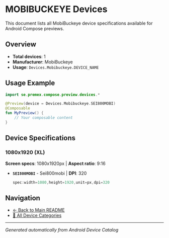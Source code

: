 # MOBIBUCKEYE Devices

This document lists all MobiBuckeye device specifications available for Android Compose previews.

## Overview

- **Total devices**: 1
- **Manufacturer**: MobiBuckeye
- **Usage**: `Devices.Mobibuckeye.DEVICE_NAME`

## Usage Example

```kotlin
import se.premex.compose.preview.devices.*

@Preview(device = Devices.Mobibuckeye.SEI800MOBI)
@Composable
fun MyPreview() {
    // Your composable content
}
```

## Device Specifications

### 1080x1920 (XL)

**Screen specs**: 1080x1920px | **Aspect ratio**: 9:16

- **`SEI800MOBI`** - Sei800mobi | **DPI**: 320
  ```kotlin
  spec:width=1080,height=1920,unit=px,dpi=320
  ```

## Navigation

- [← Back to Main README](../../README.md)
- [📱 All Device Categories](../README.md)

---
*Generated automatically from Android Device Catalog*
